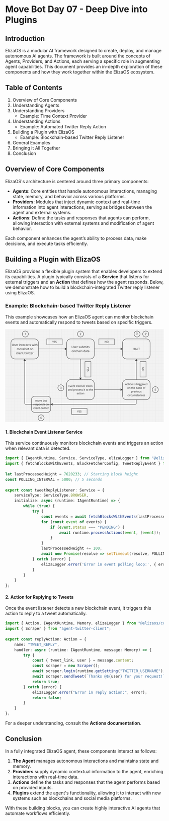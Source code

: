 # Move Bot Day 07 - Deep Dive into Plugins

## Introduction
ElizaOS is a modular AI framework designed to create, deploy, and manage autonomous AI agents. The framework is built around the concepts of Agents, Providers, and Actions, each serving a specific role in augmenting agent capabilities. This document provides an in-depth exploration of these components and how they work together within the ElizaOS ecosystem.

## Table of Contents
1. Overview of Core Components  
2. Understanding Agents  
3. Understanding Providers  
   - Example: Time Context Provider  
4. Understanding Actions  
   - Example: Automated Twitter Reply Action  
5. Building a Plugin with ElizaOS  
   - Example: Blockchain-based Twitter Reply Listener  
6. General Examples  
7. Bringing it All Together  
8. Conclusion  

## Overview of Core Components
ElizaOS's architecture is centered around three primary components:

- **Agents**: Core entities that handle autonomous interactions, managing state, memory, and behavior across various platforms.
- **Providers**: Modules that inject dynamic context and real-time information into agent interactions, serving as bridges between the agent and external systems.
- **Actions**: Define the tasks and responses that agents can perform, allowing interaction with external systems and modification of agent behavior.

Each component enhances the agent’s ability to process data, make decisions, and execute tasks efficiently.

## Building a Plugin with ElizaOS
ElizaOS provides a flexible plugin system that enables developers to extend its capabilities. A plugin typically consists of a **Service** that listens for external triggers and an **Action** that defines how the agent responds. Below, we demonstrate how to build a blockchain-integrated Twitter reply listener using ElizaOS.

### Example: Blockchain-based Twitter Reply Listener
This example showcases how an ElizaOS agent can monitor blockchain events and automatically respond to tweets based on specific triggers.

![Basic workflow of the Tweet Reply Listener](./assets/day25.png)

#### 1. Blockchain Event Listener Service
This service continuously monitors blockchain events and triggers an action when relevant data is detected.

```typescript
import { IAgentRuntime, Service, ServiceType, elizaLogger } from "@elizaos/core";
import { fetchBlocksWithEvents, BlockFetcherConfig, TweetReplyEvent } from './block-fetcher';

let lastProcessedHeight = 7620233; // Starting block height
const POLLING_INTERVAL = 5000; // 5 seconds

export const tweetReplyListener: Service = {
    serviceType: ServiceType.BROWSER,
    initialize: async (runtime: IAgentRuntime) => {
        while (true) {
            try {
                const events = await fetchBlocksWithEvents(lastProcessedHeight);
                for (const event of events) {
                    if (event.status === "PENDING") {
                        await runtime.processActions(event, [event]);
                    }
                }
                lastProcessedHeight += 100;
                await new Promise(resolve => setTimeout(resolve, POLLING_INTERVAL));
            } catch (error) {
                elizaLogger.error('Error in event polling loop:', { error: error.message });
            }
        }
    }
};
```

#### 2. Action for Replying to Tweets
Once the event listener detects a new blockchain event, it triggers this action to reply to a tweet automatically.

```typescript
import { Action, IAgentRuntime, Memory, elizaLogger } from "@elizaos/core";
import { Scraper } from "agent-twitter-client";

export const replyAction: Action = {
    name: "TWEET_REPLY",
    handler: async (runtime: IAgentRuntime, message: Memory) => {
        try {
            const { tweet_link, user } = message.content;
            const scraper = new Scraper();
            await scraper.login(runtime.getSetting("TWITTER_USERNAME"), runtime.getSetting("TWITTER_PASSWORD"));
            await scraper.sendTweet(`Thanks @${user} for your request!`, tweet_link);
            return true;
        } catch (error) {
            elizaLogger.error("Error in reply action:", error);
            return false;
        }
    }
};
```

For a deeper understanding, consult the **Actions documentation**.

## Conclusion
In a fully integrated ElizaOS agent, these components interact as follows:

1. **The Agent** manages autonomous interactions and maintains state and memory.
2. **Providers** supply dynamic contextual information to the agent, enriching interactions with real-time data.
3. **Actions** define the tasks and responses that the agent performs based on provided inputs.
4. **Plugins** extend the agent's functionality, allowing it to interact with new systems such as blockchains and social media platforms.

With these building blocks, you can create highly interactive AI agents that automate workflows efficiently.

